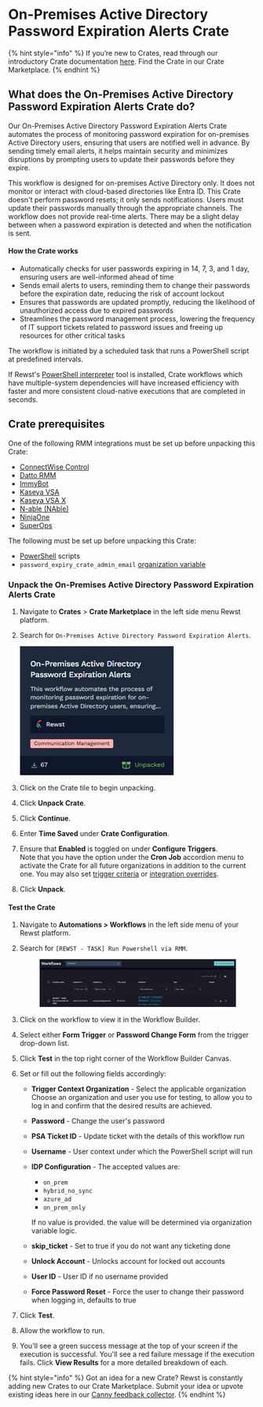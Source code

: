 # On-Premises Active Directory Password Expiration Alerts Crate

{% hint style="info" %}
If you’re new to Crates, read through our introductory Crate documentation [here](https://docs.rewst.help/prebuilt-automations/crates). Find the Crate in our Crate Marketplace.
{% endhint %}

## What does the On-Premises Active Directory Password Expiration Alerts Crate do?

Our On-Premises Active Directory Password Expiration Alerts Crate automates the process of monitoring password expiration for on-premises Active Directory users, ensuring that users are notified well in advance. By sending timely email alerts, it helps maintain security and minimizes disruptions by prompting users to update their passwords before they expire.

This workflow is designed for on-premises Active Directory only. It does not monitor or interact with cloud-based directories like Entra ID. This Crate doesn't perform password resets; it only sends notifications. Users must update their passwords manually through the appropriate channels. The workflow does not provide real-time alerts. There may be a slight delay between when a password expiration is detected and when the notification is sent.

#### How the Crate works <a href="#how-the-crate-works" id="how-the-crate-works"></a>

* Automatically checks for user passwords expiring in 14, 7, 3, and 1 day, ensuring users are well-informed ahead of time
* Sends email alerts to users, reminding them to change their passwords before the expiration date, reducing the risk of account lockout
* Ensures that passwords are updated promptly, reducing the likelihood of unauthorized access due to expired passwords
* Streamlines the password management process, lowering the frequency of IT support tickets related to password issues and freeing up resources for other critical tasks

The workflow is initiated by a scheduled task that runs a PowerShell script at predefined intervals.&#x20;

If Rewst's [PowerShell interpreter](../../rewst-tools/powershell-interpreter.md) tool is installed, Crate workflows which have multiple-system dependencies will have increased efficiency with faster and more consistent cloud-native executions that are completed in seconds.

## Crate prerequisites

One of the following RMM integrations must be set up before unpacking this Crate:

* [ConnectWise Control](../../configuration/integrations/integration-guides/connectwise-control-screenconnect.md)
* [Datto RMM](../../configuration/integrations/integration-guides/datto-rmm-integration-setup.md)
* [ImmyBot](https://app.gitbook.com/u/kmMNMlugUvf2cfCtyBQgNnIYH1H2)
* [Kaseya VSA](../../configuration/integrations/integration-guides/kaseya-vsa-integration-setup.md)
* [Kaseya VSA X](../../configuration/integrations/integration-guides/kaseya-vsa-x-integration-setup.md)
* [N-able (NAble)](../../configuration/integrations/integration-guides/n-able-n-sight-integration.md)
* [NinjaOne](https://app.gitbook.com/o/mdGoyUomPKsvu1TSazxc/s/AQQ1EHVcEsGKBPVHmiav/documentation/configuration/integrations/integration-guides/ninjaone-integration-setup)
* [SuperOps](../../configuration/integrations/integration-guides/superops-integration.md)

The following must be set up before unpacking this Crate:

* [PowerShell](../../jinja/use-powershell-scripts-in-rewst.md) scripts
* `password_expiry_crate_admin_email`  [organization variable](../../configuration/organization-variables.md#what-is-an-organization-variable)

### Unpack the On-Premises Active Directory Password Expiration Alerts Crate <a href="#unpack-the-browse-rewst-form-triggers-within-a-form-and-attach-to-a-ticket-crate" id="unpack-the-browse-rewst-form-triggers-within-a-form-and-attach-to-a-ticket-crate"></a>

1. Navigate to **Crates** > **Crate Marketplace** in the left side menu Rewst platform.
2.  Search for `On-Premises Active Directory Password Expiration Alerts`.​



    ![](<../../../.gitbook/assets/image (1) (1) (1).png>)
3. Click on the Crate tile to begin unpacking.
4. Click **Unpack Crate**.
5. Click **Continue**.
6. Enter **Time Saved** under **Crate Configuration**.
7. Ensure that **Enabled** is toggled on under **Configure Triggers**.\
   Note that you have the option under the **Cron Job** accordion menu to activate the Crate for all future organizations in addition to the current one. You may also set [trigger criteria](../../automations/intro-to-triggers/trigger-criteria.md) or [integration overrides](../../automations/intro-to-triggers/).
8. Click **Unpack**.

#### Test the Crate <a href="#test-the-crate" id="test-the-crate"></a>

1. Navigate to **Automations > Workflows** in the left side menu of your Rewst platform.
2.  Search for `[REWST - TASK] Run Powershell via RMM`.



    <figure><img src="../../../.gitbook/assets/image (2) (1).png" alt=""><figcaption></figcaption></figure>
3. Click on the workflow to view it in the Workflow Builder.
4. Select either **Form Trigger** or **Password Change Form** from the trigger drop-down list.
5. Click **Test** in the top right corner of the Workflow Builder Canvas.
6. Set or fill out the following fields accordingly:
   * **Trigger Context Organization** - Select the applicable organization\
     Choose an organization and user you use for testing, to allow you to log in and confirm that the desired results are achieved.&#x20;
   * **Password**  - Change the user's password
   * **PSA Ticket ID** - Update ticket with the details of this workflow run
   * **Username** - User context under which the PowerShell script will run
   *   **IDP Configuration** - The accepted values are:

       * `on_prem`
       * `hybrid_no_sync`
       * `azure_ad`
       * `on_prem_only`&#x20;

       If no value is provided. the value will be determined via organization variable logic.
   * **skip\_ticket** - Set to true if you do not want any ticketing done
   * **Unlock Account** - Unlocks account for locked out accounts
   * **User ID** - User ID if no username provided
   * **Force Password Reset** - Force the user to change their password when logging in, defaults to true
7. Click **Test**.
8. Allow the workflow to run.
9. You'll see a green success message at the top of your screen if the execution is successful. You'll see a red failure message if the execution fails. Click **View Results** for a more detailed breakdown of each.

{% hint style="info" %}
Got an idea for a new Crate? Rewst is constantly adding new Crates to our Crate Marketplace. Submit your idea or upvote existing ideas here in our [Canny feedback collector](https://rewst.canny.io/crates).
{% endhint %}
